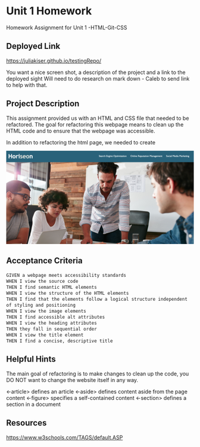 # Unit 1 Homework
Homework Assignment for Unit 1 -HTML-Git-CSS

## Deployed Link
https://juliakiser.github.io/testingRepo/

You want a nice screen shot, a description of the project and a link to the deployed sight
Will need to do research on mark down - Caleb to send link to help with that. 

## Project Description

This assignment provided us with an HTML and CSS file that needed to be refactored. The goal for refactoring this webpage means to clean up the HTML code and to ensure that the webpage was accessible. 

In addition to refactoring the html page, we needed to create 


![](assets/images/ScreenShot.png)

## Acceptance Criteria

```
GIVEN a webpage meets accessibility standards
WHEN I view the source code
THEN I find semantic HTML elements
WHEN I view the structure of the HTML elements
THEN I find that the elements follow a logical structure independent of styling and positioning
WHEN I view the image elements
THEN I find accessible alt attributes
WHEN I view the heading attributes
THEN they fall in sequential order
WHEN I view the title element
THEN I find a concise, descriptive title

```
## Helpful Hints

The main goal of refactoring is to make changes to clean up the code, you DO NOT want to change the website itself in any way.

<-article> defines an article
<-aside> defines content aside from the page content
<-figure> specifies a self-contained content
<-section> defines a section in a document

## Resources
https://www.w3schools.com/TAGS/default.ASP


